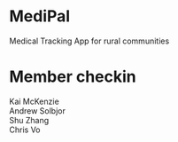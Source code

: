 # MediPal
Medical Tracking App for rural communities

# Member checkin
Kai McKenzie  
Andrew Solbjor  
Shu Zhang  
Chris Vo  
